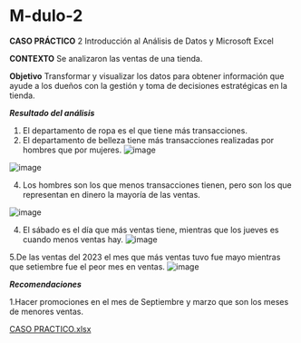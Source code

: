# M-dulo-2
**CASO PRÁCTICO** 2 Introducción al Análisis de Datos y Microsoft Excel 


**CONTEXTO**
Se analizaron las ventas de una tienda.

**Objetivo**
Transformar y visualizar los datos para obtener información que ayude a los dueños con la gestión y toma de decisiones estratégicas en la tienda.

_**Resultado del análisis**_
1. El departamento de ropa es el que tiene más transacciones.
2. El departamento de belleza tiene más transacciones realizadas por hombres que por mujeres.
![image](https://github.com/user-attachments/assets/f26eceab-2746-46ca-833c-0203e13d4c32)

![image](https://github.com/user-attachments/assets/6ec9cb70-196a-4365-95e6-c8d64cbd01ba)

4. Los hombres son los que menos transacciones tienen, pero son los que representan en dinero la mayoría de las ventas.
   
![image](https://github.com/user-attachments/assets/cc4013d2-46cb-4190-963a-d4b01f1cc6cf)

4. El sábado es el día que más ventas tiene, mientras que los jueves es cuando menos ventas hay.
 ![image](https://github.com/user-attachments/assets/2afb13d3-3824-4cb1-84f3-d082a7d5fa21)

5.De las ventas del 2023 el mes que más ventas tuvo fue mayo mientras que setiembre fue el peor mes en ventas.
![image](https://github.com/user-attachments/assets/51296c05-eef7-4da4-841a-4c49776b0e74)


_**Recomendaciones**_

1.Hacer promociones en el mes de Septiembre y marzo que son los meses de menores ventas.

[CASO PRACTICO.xlsx](https://github.com/user-attachments/files/16272884/CASO.PRACTICO.xlsx)
